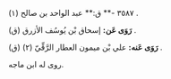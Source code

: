 ٣٥٨٧ -** ق:** عبد الواحد بن صالح (١) .

**رَوَى عَن:** إسحاق بْن يُوسُف الأزرق (ق) .

**رَوَى عَنه:** علي بْن ميمون العطار الرَّقِّيّ (٢) (ق) .

روى له ابن ماجه.